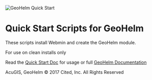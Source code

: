 ![GeoHelm Quick Start](https://geohelm.org/img/geohelm-logo.png)

# Quick Start Scripts for GeoHelm

These scripts install Webmin and create the GeoHelm module.

For use on clean installs only

Read the [Quick Start Doc](https://geohelm.org/quick-start.html) for usage or full [GeoHelm Documentation](https://geohelm.org/)

AcuGIS, GeoHelm  &copy; 2017 Cited, Inc. All Rights Reserved
